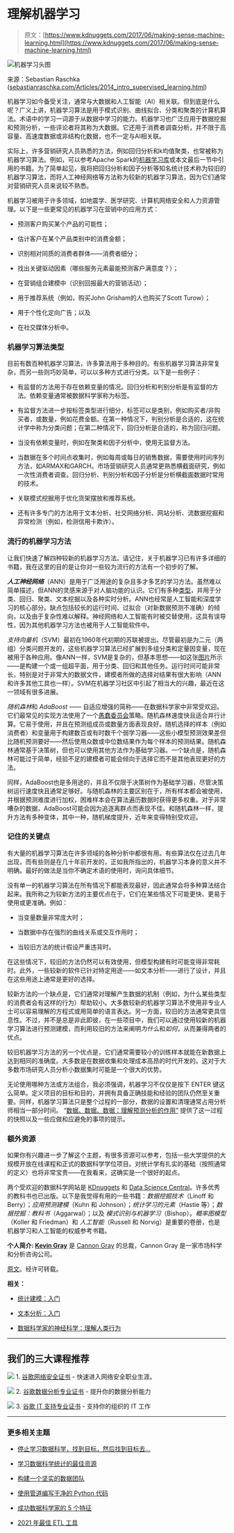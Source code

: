 # 理解机器学习

> 原文：[https://www.kdnuggets.com/2017/06/making-sense-machine-learning.html](https://www.kdnuggets.com/2017/06/making-sense-machine-learning.html)

![机器学习头图](../Images/332f2c5b4a82507945b8a21534e38f0a.png)

来源：Sebastian Raschka ([sebastianraschka.com/Articles/2014_intro_supervised_learning.html](http://sebastianraschka.com/Articles/2014_intro_supervised_learning.html))

机器学习如今备受关注，通常与大数据和人工智能（AI）相关联。但到底是什么呢？广义上讲，机器学习算法是用于模式识别、曲线拟合、分类和聚类的计算机算法。术语中的学习一词源于从数据中学习的能力。机器学习也广泛应用于数据挖掘和预测分析，一些评论者将其称为大数据。它还用于消费者调查分析，并不限于高容量、高速度数据或非结构化数据，也不一定与AI相关联。

实际上，许多营销研究人员熟悉的方法，例如回归分析和k均值聚类，也常被称为机器学习算法。例如，可以参考Apache Spark的[机器学习库](https://spark.apache.org/docs/1.1.0/mllib-guide.html)或本文最后一节中引用的书籍。为了简单起见，我将把回归分析和因子分析等知名统计技术称为较旧的机器学习算法，而将人工神经网络等方法称为较新的机器学习算法，因为它们通常对营销研究人员来说较不熟悉。

机器学习被用于许多领域，如地震学、医学研究、计算机网络安全和人力资源管理。以下是一些更常见的机器学习在营销中的应用方式：

+   预测客户购买某个产品的可能性；

+   估计客户在某个产品类别中的消费金额；

+   识别相对同质的消费者群体——消费者细分；

+   找出关键驱动因素（哪些服务元素最能预测客户满意度？）；

+   在营销组合建模中（识别回报最大的营销活动）；

+   用于推荐系统（例如，购买John Grisham的人也购买了Scott Turow）；

+   用于个性化定向广告；以及

+   在社交媒体分析中。

### 机器学习算法类型

目前有数百种机器学习算法，许多算法用于多种目的。有些机器学习算法非常复杂，而另一些则巧妙简单，可以以多种方式进行分类。以下是一些例子：

+   有监督的方法用于存在依赖变量的情况。回归分析和判别分析是有监督的方法。依赖变量通常被数据科学家称为标签。

+   有监督方法进一步按标签类型进行细分，标签可以是类别，例如购买者/非购买者，或数量，例如花费金额。在第一种情况下，判别分析是合适的，这在统计学中称为分类问题；在第二种情况下，回归分析是合适的，称为回归问题。

+   当没有依赖变量时，例如在聚类和因子分析中，使用无监督方法。

+   当数据在多个时间点收集时，例如每周或每日的销售数据，需要使用时间序列方法，如ARMAX和GARCH。市场营销研究人员通常更熟悉横截面研究，例如一次性消费者调查。回归分析、判别分析和因子分析是分析横截面数据时常用的技术。

+   关联模式挖掘用于优化货架摆放和推荐系统。

+   还有许多专门的方法用于文本分析、社交网络分析、网站分析、流数据挖掘和异常检测（例如，检测信用卡欺诈）。

### 流行的机器学习方法

让我们快速了解四种较新的机器学习方法。请记住，关于机器学习已有许多详细的书籍，我在这里的目的是让你对一些较为流行的方法有一个初步的了解。

***人工神经网络***（ANN）是用于广泛用途的复杂且多才多艺的学习方法。虽然难以简单描述，但ANN的灵感来源于对人脑功能的认识。它们有多种[类型](https://www.google.co.jp/search?q=neural+network+architecture&sa=X&biw=1408&bih=649&tbm=isch&tbo=u&source=univ&ved=0ahUKEwjvp-C30KzJAhXnHaYKHcCGA08QsAQINw)，并用于分类、回归、聚类、文本挖掘以及各种实时分析。ANN也经常是人工智能和深度学习的核心部分。缺点包括较长的运行时间、过拟合（对新数据预测不准确）的倾向，以及由于复杂性难以解释。神经网络和人工智能有时被交替使用，这具有误导性，因为其他机器学习方法也被用于人工智能软件中。

*支持向量机*（SVM）最初在1960年代初期的苏联被提出。尽管最初是为二元（两组）分类问题开发的，这些机器学习算法已经扩展到多组分类和定量因变量，现在被用于各种应用。像ANN一样，SVM是复杂的，但基本思想——如这张[图片](http://ivplab.cs.thu.edu.tw/research/mi/03/index.files/image040.gif)所示——是构建一个或一组超平面，用于分类、回归和其他任务。运行时间可能非常长，特别是对于非常大的数据文件，建模者所做的选择对结果有很大影响（ANN和许多其他工具也一样）。SVM在机器学习社区中引起了相当大的兴趣，最近在这一领域有很多进展。

*随机森林*和 *AdaBoost* —— 自适应增强的简称——在数据科学家中非常受欢迎。它们最常见的实现方法使用了一个[愚蠢委员会](https://i.imgur.com/BmEWJhA.png)策略。随机森林速度快且适合并行计算。它易于使用，并且在预测组成员或数量方面表现良好。随机选择的样本（例如消费者）和变量用于构建数百或有时数千个弱学习器——这些小模型预测效果差但比随机预测要好——然后使用众数或中位数结果作为每个样本的预测结果。随机森林通常基于决策树，但也可以使用其他方法作为基础学习器。一个缺点是，随机森林可能过于简单，经验不足的建模者可能会倾向于选择它而不是其他表现更好的方法。

同样，AdaBoost也是多用途的，并且不仅限于决策树作为基础学习器，尽管决策树运行速度快且通常足够好。与随机森林的主要区别在于，所有样本都会被使用，并根据预测难度进行加权，困难样本会在算法遍历数据时获得更多权重。对于非常嘈杂的数据，AdaBoost可能会因为追逐离群点而表现不佳。和随机森林一样，提升方法有多种变体，其中一种，随机梯度提升，近年来变得特别受欢迎。

### 记住的关键点

有大量的机器学习算法在许多领域的各种分析中都很有用。有些算法仅在过去几年出现，而有些则是在几十年前开发的，正如我所指出的，机器学习本身的意义并不明确。最好的做法是当你不确定术语的使用时，询问具体细节。

没有单一的机器学习算法在所有情况下都能表现最好，因此通常会将多种算法结合起来。我所称之为较新方法的主要优点在于，它们在某些情况下可能更快、更易于使用或更准确。例如：

+   当变量数量非常庞大时；

+   当数据中存在强烈的曲线关系或交互作用时；

+   当较旧方法的统计假设严重违背时。

在这些情况下，较旧的方法仍然可以有效使用，但模型构建有时可能变得非常耗时。此外，一些较新的软件已针对特定用途——如文本分析——进行了设计，并且在这些用途上通常是更好的选择。

较新方法的一个缺点是，它们通常对理解产生数据的机制（例如，为什么某些类型的消费者会有这样的行为）帮助较小。大多数较新的机器学习算法不使用非专业人士可以容易理解的方程式或用简单的语言表达。另一方面，较旧的方法通常更具信息性。不过，并不是总是非此即彼，在一些项目中，我们可以通过使用较新的机器学习算法进行预测建模，而利用较旧的方法来阐明*为什么*和*如何*，从而兼得两者的优点。

较旧机器学习方法的另一个优点是，它们通常需要较小的训练样本就能在新数据上达到相同的准确度。大多数是在数据收集和处理成本高昂的时代开发的。这对于大多数市场研究人员分析小数据集时可能是一个很大的优势。

无论使用哪种方法或方法组合，我必须强调，机器学习不仅仅是按下 ENTER 键这么简单。定义项目的目标和目的，并拥有具备正确技能和经验的团队仍然至关重要。同样，机器学习算法只是整个过程的一部分，数据的设置和清理通常占用分析师相当一部分时间。 “[数据、数据、数据：理解预测分析的作用”](http://www.quirks.com/articles/2015/20150927-2.aspx) 提供了这一过程的快照以及一些应做和应避免的事项的提示。

### 额外资源

如果你有兴趣进一步了解这个主题，有很多资源可以参考，包括一些大学提供的大规模开放在线课程和正式的数据科学学位项目。对统计学有扎实的基础（按照通常的定义）也将非常宝贵——在我看来，这确实是一个很好的起点。

两个受欢迎的数据科学网站是 [KDnuggets](/) 和 [Data Science Central](http://www.datasciencecentral.com/)。许多优秀的教科书也已出版。以下是我觉得有用的一些书籍：*数据挖掘技术*（Linoff 和 Berry）；*应用预测建模*（Kuhn 和 Johnson）；*统计学习的元素*（Hastie 等）；*数据挖掘：教科书*（Aggarwal）；以及 *模式识别与机器学习*（Bishop）。*概率图模型*（Koller 和 Friedman）和 *人工智能*（Russell 和 Norvig）是重要的卷册，也是机器学习和人工智能的权威参考书籍。

**个人简介: [Kevin Gray](https://www.linkedin.com/in/cannongray)** 是 [Cannon Gray](http://cannongray.com/home) 的总裁，Cannon Gray 是一家市场科学和分析咨询公司。

[原文](https://www.linkedin.com/pulse/making-sense-machine-learning-kevin-gray)。经许可转载。

**相关：**

+   [统计建模：入门](/2017/03/statistical-modeling-primer.html)

+   [文本分析：入门](/2017/03/text-analytics-primer.html)

+   [数据科学家的神经科学：理解人类行为](/2017/03/neuroscience-data-science-human-behaviour.html)

* * *

## 我们的三大课程推荐

![](../Images/0244c01ba9267c002ef39d4907e0b8fb.png) 1\. [谷歌网络安全证书](https://www.kdnuggets.com/google-cybersecurity) - 快速进入网络安全职业生涯。

![](../Images/e225c49c3c91745821c8c0368bf04711.png) 2\. [谷歌数据分析专业证书](https://www.kdnuggets.com/google-data-analytics) - 提升你的数据分析能力

![](../Images/0244c01ba9267c002ef39d4907e0b8fb.png) 3\. [谷歌 IT 支持专业证书](https://www.kdnuggets.com/google-itsupport) - 支持你的组织的 IT 工作

* * *

### 更多相关主题

+   [停止学习数据科学，找到目标，然后找到目标去…](https://www.kdnuggets.com/2021/12/stop-learning-data-science-find-purpose.html)

+   [学习数据科学统计的最佳资源](https://www.kdnuggets.com/2021/12/springboard-top-resources-learn-data-science-statistics.html)

+   [构建一个坚实的数据团队](https://www.kdnuggets.com/2021/12/build-solid-data-team.html)

+   [使用管道编写干净的 Python 代码](https://www.kdnuggets.com/2021/12/write-clean-python-code-pipes.html)

+   [成功数据科学家的 5 个特征](https://www.kdnuggets.com/2021/12/5-characteristics-successful-data-scientist.html)

+   [2021 年最佳 ETL 工具](https://www.kdnuggets.com/2021/12/mozart-best-etl-tools-2021.html)
